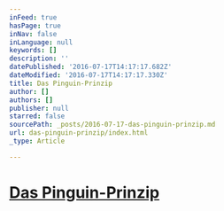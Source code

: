 ```yaml
---
inFeed: true
hasPage: true
inNav: false
inLanguage: null
keywords: []
description: ''
datePublished: '2016-07-17T14:17:17.682Z'
dateModified: '2016-07-17T14:17:17.330Z'
title: Das Pinguin-Prinzip
author: []
authors: []
publisher: null
starred: false
sourcePath: _posts/2016-07-17-das-pinguin-prinzip.md
url: das-pinguin-prinzip/index.html
_type: Article

---
```

# [Das Pinguin-Prinzip][0]

[0]: https://www.youtube.com/watch?v=Az7lJfNiSAs